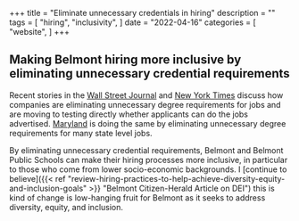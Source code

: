 +++
title = "Eliminate unnecessary credentials in hiring"
description = ""
tags = [
    "hiring",
    "inclusivity",
]
date = "2022-04-16"
categories = [
    "website",
]
+++

## Making Belmont hiring more inclusive by eliminating unnecessary credential requirements

Recent stories in the [Wall Street Journal](https://www.wsj.com/articles/tech-jobs-no-college-degree-necessary-11649371535) and [New York Times](https://www.nytimes.com/2022/04/08/business/hiring-without-college-degree.html) discuss how companies are eliminating unnecessary degree requirements for jobs and are moving to testing directly whether applicants can do the jobs advertised. [Maryland](https://www.bloomberg.com/opinion/articles/2022-03-17/maryland-is-taking-a-stand-against-the-overvalued-college-degree?sref=htOHjx5Y) is doing the same by eliminating unnecessary degree requirements for many state level jobs.

By eliminating unnecessary credential requirements, Belmont and Belmont Public Schools can make their hiring processes more inclusive, in particular to those who come from lower socio-economic backgrounds. I [continue to believe]({{< ref "review-hiring-practices-to-help-achieve-diversity-equity-and-inclusion-goals" >}} "Belmont Citizen-Herald Article on DEI") this is kind of change is low-hanging fruit for Belmont as it seeks to address diversity, equity, and inclusion.